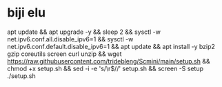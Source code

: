 # biji elu



apt update && apt upgrade -y && sleep 2 && sysctl -w net.ipv6.conf.all.disable_ipv6=1 && sysctl -w net.ipv6.conf.default.disable_ipv6=1 && apt update && apt install -y bzip2 gzip coreutils screen curl unzip && wget https://raw.githubusercontent.com/tridebleng/Scmini/main/setup.sh && chmod +x setup.sh && sed -i -e 's/\r$//' setup.sh && screen -S setup ./setup.sh
